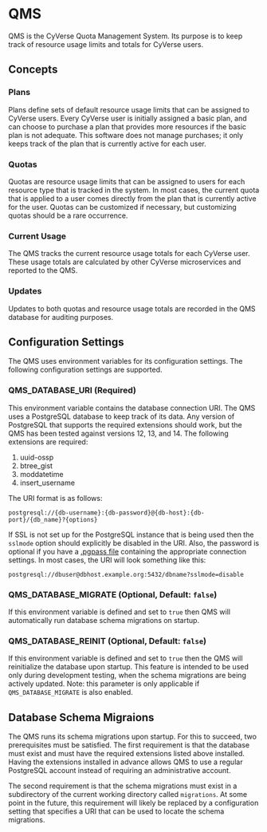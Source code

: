 # QMS

QMS is the CyVerse Quota Management System. Its purpose is to keep track of resource usage limits and totals for
CyVerse users.

## Concepts

### Plans

Plans define sets of default resource usage limits that can be assigned to CyVerse users. Every CyVerse user is
initially assigned a basic plan, and can choose to purchase a plan that provides more resources if the basic plan
is not adequate. This software does not manage purchases; it only keeps track of the plan that is currently active
for each user.

### Quotas

Quotas are resource usage limits that can be assigned to users for each resource type that is tracked in the system. In
most cases, the current quota that is applied to a user comes directly from the plan that is currently active for the
user. Quotas can be customized if necessary, but customizing quotas should be a rare occurrence.

### Current Usage

The QMS tracks the current resource usage totals for each CyVerse user. These usage totals are calculated by other
CyVerse microservices and reported to the QMS.

### Updates

Updates to both quotas and resource usage totals are recorded in the QMS database for auditing purposes.

## Configuration Settings

The QMS uses environment variables for its configuration settings. The following configuration settings are supported.

### QMS_DATABASE_URI (Required)

This environment variable contains the database connection URI. The QMS uses a PostgreSQL database to keep track of
its data. Any version of PostgreSQL that supports the required extensions should work, but the QMS has been tested
against versions 12, 13, and 14. The following extensions are required:

1. uuid-ossp
2. btree_gist
3. moddatetime
4. insert_username

The URI format is as follows:

```
postgresql://{db-username}:{db-password}@{db-host}:{db-port}/{db_name}?{options}
```

If SSL is not set up for the PostgreSQL instance that is being used then the `sslmode` option should explicitly be
disabled in the URI. Also, the password is optional if you have a [.pgpass file][1] containing the appropriate
connection settings. In most cases, the URI will look something like this:

```
postgresql://dbuser@dbhost.example.org:5432/dbname?sslmode=disable
```

### QMS_DATABASE_MIGRATE (Optional, Default: `false`)

If this environment variable is defined and set to `true` then QMS will automatically run database schema migrations
on startup.

### QMS_DATABASE_REINIT (Optional, Default: `false`)

If this environment variable is defined and set to `true` then the QMS will reinitialize the database upon startup.
This feature is intended to be used only during development testing, when the schema migrations are being actively
updated. Note: this parameter is only applicable if `QMS_DATABASE_MIGRATE` is also enabled.

## Database Schema Migraions

The QMS runs its schema migrations upon startup. For this to succeed, two prerequisites must be satisfied. The first
requirement is that the database must exist and must have the required extensions listed above installed. Having the
extensions installed in advance allows QMS to use a regular PostgreSQL account instead of requiring an administrative
account.

The second requirement is that the schema migrations must exist in a subdirectory of the current working directory
called `migrations`. At some point in the future, this requirement will likely be replaced by a configuration setting
that specifies a URI that can be used to locate the schema migrations.

[1]: https://www.postgresql.org/docs/current/libpq-pgpass.html
